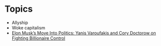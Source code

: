 # Topics
- Allyship
- Woke capitalism
- [Elon Musk’s Move Into Politics: Yanis Varoufakis and Cory Doctorow on Fighting Billionaire Control](https://youtu.be/I0kvjNh7czM)
